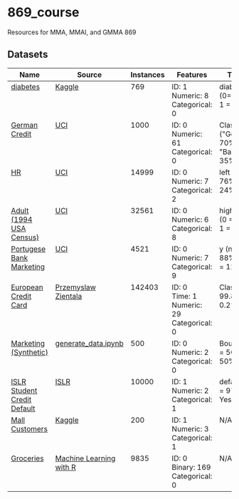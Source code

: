 # 869_course
Resources for MMA, MMAI, and GMMA 869

## Datasets

<table>
<thead>
  <tr>
    <th>Name</th>
    <th>Source</th>
    <th>Instances</th>
    <th>Features</th>
    <th>Target</th>
  </tr>
</thead>
<tbody>
  <tr>
    <td valign="top"><a href="https://raw.githubusercontent.com/stepthom/869_course/main/data/diabetes_orig.csv">diabetes</a></td>
    <td valign="top"><a href="https://www.kaggle.com/uciml/pima-indians-diabetes-database">Kaggle</a></td>
    <td valign="top">769</td>
    <td valign="top">ID: 1<br>Numeric: 8<br>Categorical: 0</td>
    <td valign="top">diabetes (0= 65%; 1 = 35%)</td>
  </tr>
  <tr>
    <td valign="top"><a href="https://raw.githubusercontent.com/stepthom/869_course/main/data/GermanCredit.csv">German Credit</a></td>
    <td valign="top"><a href="https://archive.ics.uci.edu/ml/datasets/statlog+(german+credit+data)">UCI</a></td>
    <td valign="top">1000</td>
    <td valign="top">ID: 0<br>Numeric: 61<br>Categorical: 0</td>
    <td valign="top">Class ("Good"= 70%; "Bad" = 35%)</td>
  </tr>
    <tr>
    <td valign="top"><a href="https://raw.githubusercontent.com/stepthom/869_course/main/data/HR_comma_sep.csv">HR</a></td>
    <td valign="top"><a href="https://archive.ics.uci.edu/ml/datasets/statlog+(german+credit+data)">UCI</a></td>
    <td valign="top">14999</td>
    <td valign="top">ID: 0<br>Numeric: 7<br>Categorical: 2</td>
    <td valign="top">left (0 = 76%; 1 = 24%)</td>
  </tr>
   <tr>
    <td valign="top"><a href="https://raw.githubusercontent.com/stepthom/869_course/main/data/adult.csv">Adult (1994 USA Census)</a></td>
    <td valign="top"><a href="https://archive.ics.uci.edu/ml/datasets/adult">UCI</a></td>
    <td valign="top">32561</td>
    <td valign="top">ID: 0<br>Numeric: 6<br>Categorical: 8</td>
    <td valign="top">high_salary (0 = 76%; 1 = 24%)</td>
  </tr>
  <tr>
    <td valign="top"><a href="https://raw.githubusercontent.com/stepthom/869_course/main/data/bank.csv">Portugese Bank Marketing</a></td>
    <td valign="top"><a href="https://archive.ics.uci.edu/ml/datasets/bank+marketing">UCI</a></td>
    <td valign="top">4521</td>
    <td valign="top">ID: 0<br>Numeric: 7<br>Categorical: 9</td>
    <td valign="top">y (no= 88%; yes = 12%)</td>
  </tr>
    <tr>
    <td valign="top"><a href="https://raw.githubusercontent.com/stepthom/869_course/main/data/creditcard_sample.csv">European Credit Card</a></td>
    <td valign="top"><a href="http://rstudio-pubs-static.s3.amazonaws.com/334864_28050f7860dd4927a596872f0cd52401.html">Przemyslaw Zientala</a></td>
    <td valign="top">142403</td>
    <td valign="top">ID: 0<br>Time: 1<br>Numeric: 29<br>Categorical: 0</td>
    <td valign="top">Class (0 = 99.8%; 1 = 0.2%)</td>
  </tr>
    <tr>
    <td valign="top"><a href="https://raw.githubusercontent.com/stepthom/869_course/main/data/generated_marketing.csv">Marketing (Synthetic)</a></td>
    <td valign="top"><a href="https://github.com/stepthom/869_course/blob/main/data/generate_data.ipynb">generate_data.ipynb</a></td>
    <td valign="top">500</td>
    <td valign="top">ID: 0<br>Numeric: 2<br>Categorical: 0</td>
    <td valign="top">Bought (0 = 50%; 1 = 50%)</td>
  </tr>
    <tr>
    <td valign="top"><a href="https://raw.githubusercontent.com/stepthom/869_course/main/data/islr_credit.csv">ISLR Student Credit Default</a></td>
    <td valign="top"><a href="https://rdrr.io/cran/ISLR/man/Default.html">ISLR</a></td>
    <td valign="top">10000</td>
    <td valign="top">ID: 1<br>Numeric: 2<br>Categorical: 1</td>
    <td valign="top">default (No = 97%; Yes = 3%)</td>
  </tr>
    <tr>
    <td valign="top"><a href="https://raw.githubusercontent.com/stepthom/869_course/main/data/Mall_Customers.csv">Mall Customers</a></td>
    <td valign="top"><a href="https://www.kaggle.com/biphili/customer-centricity-k-means">Kaggle</a></td>
    <td valign="top">200</td>
    <td valign="top">ID: 1<br>Numeric: 3<br>Categorical: 1</td>
    <td valign="top">N/A</td>
  </tr>
    <tr>
    <td valign="top"><a href="https://raw.githubusercontent.com/stepthom/869_course/main/data/groceries.csv">Groceries</a></td>
    <td valign="top"><a href="https://github.com/stedy/Machine-Learning-with-R-datasets/blob/master/groceries.csv">Machine Learning with R</a></td>
    <td valign="top">9835</td>
    <td valign="top">ID: 0<br>Binary: 169<br>Categorical: 0</td>
    <td valign="top">N/A</td>
  </tr>
</tbody>
</table>
</table>
